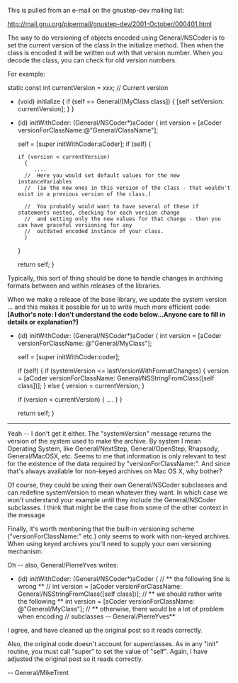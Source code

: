 This is pulled from an e-mail on the gnustep-dev mailing list:

http://mail.gnu.org/pipermail/gnustep-dev/2001-October/000401.html

The way to do versioning of objects encoded using General/NSCoder is to set the current version of the class in the initialize method. Then when the class is encoded it will be written out with that version number. When you decode the class, you can check for old version numbers.

For example:

    
static const int	currentVersion = xxx;		// Current version

+ (void) initialize
{
   if (self == General/[MyClass class])
     {
       [self setVersion: currentVersion];
     }
}

- (id) initWithCoder: (General/NSCoder*)aCoder
{
   int	version = [aCoder versionForClassName:@"General/ClassName"];

   self = [super initWithCoder:aCoder];
   if (self) {

      if (version < currentVersion)
        {
           ....
	   	//	Here you would set default values for the new instanceVariables 
	   	//	(ie the new ones in this version of the class - that wouldn't exist in a previous version of the class.)
   
		//	You probably would want to have several of these if statements nested, checking for each version change 
		//	and setting only the new values for that change - then you can have graceful versioning for any 
		//	outdated encoded instance of your class. 
        }
   }

   return self;
}


Typically, this sort of thing should be done to handle changes in 
archiving formats between and within releases of the libraries.

When we make a release of the base library, we update the system 
version ... and this makes it possible for us to write much more efficient code: **[Author's note: I don't understand the code below...Anyone care to fill in details or explanation?]**

    

- (id) initWithCoder: (General/NSCoder*)aCoder
{
   int	version = [aCoder versionForClassName: @"General/MyClass"]; 

   self = [super initWithCoder:coder];

   if (self) {
      if (systemVersion <= lastVersionWithFormatChanges)
        {
          version = [aCoder versionForClassName: General/NSStringFromClass([self 
class])];
        }
      else
        {
          version = currentVersion;
        }

     if (version < currentVersion)
        {
           ....
        }
   }

   return self;
}



----

Yeah -- I don't get it either. The "systemVersion" message returns the version of the system used to make the archive. By system I mean Operating System, like General/NextStep, General/OpenStep, Rhapsody, General/MacOSX, etc. Seems to me that information is only relevant to test for the existence of the data required by "versionForClassName:". And since that's always available for non-keyed archives on Mac OS X, why bother?

Of course, they could be using their own General/NSCoder subclasses and can redefine systemVersion to mean whatever they want. In which case we won't understand your example until they include the General/NSCoder subclasses. I think that might be the case from some of the other context in the message 

Finally, it's worth mentioning that the built-in versioning scheme ("versionForClassName:"  etc.) only seems to work with non-keyed archives. When using keyed archives you'll need to supply your own versioning mechanism.

Oh -- also, General/PierreYves writes:

    
- (id) initWithCoder: (General/NSCoder*)aCoder
{
   // ** the following line is wrong **
   // int	version = [aCoder versionForClassName: General/NSStringFromClass([self class])];
   // ** we should rather write the following **
   int	version = [aCoder versionForClassName: @"General/MyClass"]; 
   // ** otherwise, there would be a lot of problem when encoding 
   //  subclasses -- General/PierreYves**


I agree, and have cleaned up the original post so it reads correctly.

Also, the original code doesn't account for superclasses. As in any "init" routine, you must call "super" to set the value of "self". Again, I have adjusted the original post so it reads correctly.

-- General/MikeTrent